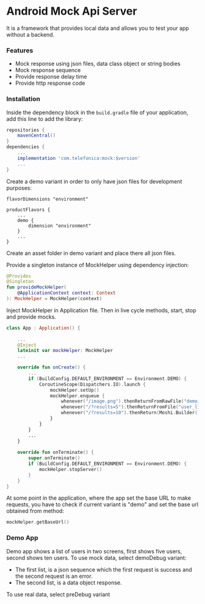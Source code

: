 # Android Mock Api Server

It is a framework that provides local data and allows you to test your app without a backend.

### Features

- Mock response using json files, data class object or string bodies
- Mock response sequence
- Provide response delay time
- Provide http response code

### Installation

Inside the dependency block in the `build.gradle` file of your application, add this line to add the library:
```Groovy
repositories {
    mavenCentral()
}
dependencies {
    ...
    implementation 'com.telefonica:mock:$version'
    ...
}
```

Create a demo variant in order to only have json files for development purposes:
```Gradle
flavorDimensions "environment"

productFlavors {
    ...
    demo {
        dimension "environment"
    }
    ...
}
```
Create an asset folder in demo variant and place there all json files.

Provide a singleton instance of MockHelper using dependency injection:
```Kotlin
@Provides
@Singleton
fun provideMockHelper(
    @ApplicationContext context: Context
): MockHelper = MockHelper(context)
```

Inject MockHelper in Application file. Then in live cycle methods, start, stop and provide mocks.
```Kotlin
class App : Application() {
    
    ...
    @Inject
    lateinit var mockHelper: MockHelper
    ...

    override fun onCreate() {
        ...
        if (BuildConfig.DEFAULT_ENVIRONMENT == Environment.DEMO) {
            CoroutineScope(Dispatchers.IO).launch {
                mockHelper.setUp()
                mockHelper.enqueue {
                    whenever("/image.png").thenReturnFromRawFile("demo_image")
                    whenever("/?results=5").thenReturnFromFile("user_list_success_1.json")
                    whenever("/?results=10").thenReturn(Moshi.Builder().build().adapter(UserWrapperDto::class.java).toJson(DEMO_LIST))
                }
            }
        }
        ...
    }
 
    override fun onTerminate() {
        super.onTerminate()
        if (BuildConfig.DEFAULT_ENVIRONMENT == Environment.DEMO) {
            mockHelper.stopServer()
        }
    }
}
```

At some point in the application, where the app set the base URL to make requests, you have to check if current variant is "demo" and set the base url obtained from method:

```Kotlin
mockHelper.getBaseUrl()
```

### Demo App

Demo app shows a list of users in two screens, first shows five users, second shows ten users.
To use mock data, select demoDebug variant:
- The first list, is a json sequence which the first request is success and the second request is an error.
- The second list, is a data object response.

To use real data, select preDebug variant

